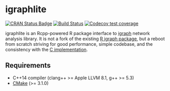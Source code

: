 # igraphlite

[![CRAN Status Badge](https://www.r-pkg.org/badges/version/rigraphlite)](http://cran.r-project.org/package=rigraphlite)
[![Build Status](https://travis-ci.com/heavywatal/rigraphlite.svg?branch=master)](https://travis-ci.com/heavywatal/rigraphlite)
[![Codecov test coverage](https://codecov.io/gh/heavywatal/rigraphlite/branch/master/graph/badge.svg)](https://codecov.io/gh/heavywatal/rigraphlite?branch=master)

igraphlite is an Rcpp-powered R package interface to [igraph](https://igraph.org/) network analysis library. It is not a fork of the existing [R igraph package](https://igraph.org/r/), but a reboot from scratch striving for good performance, simple codebase, and the consistency with the [C implementation](https://igraph.org/c/doc/).


## Requirements

- C++14 compiler (clang++ >= Apple LLVM 8.1, g++ >= 5.3)
- [CMake](https://cmake.org/) (>= 3.1.0)
